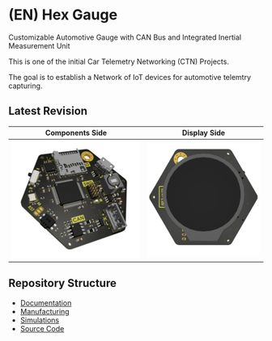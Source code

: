 # (EN) Hex Gauge

Customizable Automotive Gauge with CAN Bus and Integrated Inertial Measurement Unit

This is one of the initial Car Telemetry Networking (CTN) Projects.

The goal is to establish a Network of IoT devices for automotive telemtry capturing.

## Latest Revision

| Components Side | Display Side |
|-|-|
|![](/documentation/images/REV2_PCB_1.png)|![](/documentation/images/REV2_PCB_2.png)|

## Repository Structure

- [Documentation](/documentation/)
- [Manufacturing](/manufacturing/)
- [Simulations](/simulations/)
- [Source Code](/source/)
